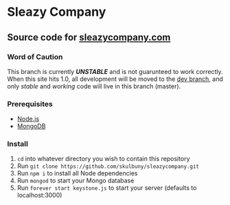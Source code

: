 # Sleazy Company
## Source code for [sleazycompany.com](http://sleazycompany.com)

### Word of Caution
This branch is currently ***UNSTABLE*** and is not guarunteed to work correctly. When this site hits 1.0, all development will be moved to the [dev branch](../../tree/dev), and only *stable* and *working* code will live in this branch (master).

### Prerequisites
- [Node.js](http://nodejs.org)
- [MongoDB](http://mongodb.org)

### Install
1. `cd` into whatever directory you wish to contain this repository
2. Run `git clone https://github.com/skulbuny/sleazycompany.git`
3. Run `npm i` to install all Node dependencies
4. Run `mongod` to start your Mongo database
5. Run `forever start keystone.js` to start your server (defaults to localhost:3000)